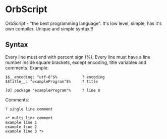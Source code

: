 # OrbScript
OrbScript - "the best programming language". It's low level, simple, has it's own compiler.
Unique and simple syntax!!!
## Syntax
Every line must end with percent sign (%).
Every line must have a line number inside square brackets, except encoding, title variables and comments.
Example:
```
$$__encoding: "utf-8"$%           ? encoding
$$title__: "exampleProgram"$%     ? title

[0] package "exampleProgram"%     ? line 0
```
Comments:
```
? single line comment

<* multi line comment 
example line 1
example line 2
example line 3 *>
```
